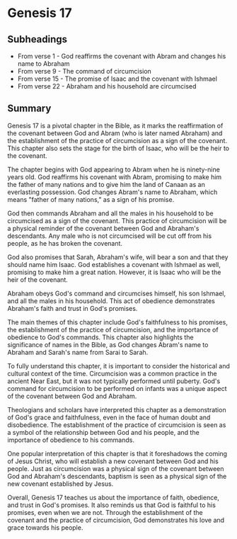 # Genesis 17

## Subheadings

* From verse 1 - God reaffirms the covenant with Abram and changes his name to Abraham
* From verse 9 - The command of circumcision
* From verse 15 - The promise of Isaac and the covenant with Ishmael
* From verse 22 - Abraham and his household are circumcised

## Summary

Genesis 17 is a pivotal chapter in the Bible, as it marks the reaffirmation of the covenant between God and Abram (who is later named Abraham) and the establishment of the practice of circumcision as a sign of the covenant. This chapter also sets the stage for the birth of Isaac, who will be the heir to the covenant.

The chapter begins with God appearing to Abram when he is ninety-nine years old. God reaffirms his covenant with Abram, promising to make him the father of many nations and to give him the land of Canaan as an everlasting possession. God changes Abram's name to Abraham, which means "father of many nations," as a sign of his promise.

God then commands Abraham and all the males in his household to be circumcised as a sign of the covenant. This practice of circumcision will be a physical reminder of the covenant between God and Abraham's descendants. Any male who is not circumcised will be cut off from his people, as he has broken the covenant.

God also promises that Sarah, Abraham's wife, will bear a son and that they should name him Isaac. God establishes a covenant with Ishmael as well, promising to make him a great nation. However, it is Isaac who will be the heir of the covenant.

Abraham obeys God's command and circumcises himself, his son Ishmael, and all the males in his household. This act of obedience demonstrates Abraham's faith and trust in God's promises.

The main themes of this chapter include God's faithfulness to his promises, the establishment of the practice of circumcision, and the importance of obedience to God's commands. This chapter also highlights the significance of names in the Bible, as God changes Abram's name to Abraham and Sarah's name from Sarai to Sarah.

To fully understand this chapter, it is important to consider the historical and cultural context of the time. Circumcision was a common practice in the ancient Near East, but it was not typically performed until puberty. God's command for circumcision to be performed on infants was a unique aspect of the covenant between God and Abraham.

Theologians and scholars have interpreted this chapter as a demonstration of God's grace and faithfulness, even in the face of human doubt and disobedience. The establishment of the practice of circumcision is seen as a symbol of the relationship between God and his people, and the importance of obedience to his commands.

One popular interpretation of this chapter is that it foreshadows the coming of Jesus Christ, who will establish a new covenant between God and his people. Just as circumcision was a physical sign of the covenant between God and Abraham's descendants, baptism is seen as a physical sign of the new covenant established by Jesus.

Overall, Genesis 17 teaches us about the importance of faith, obedience, and trust in God's promises. It also reminds us that God is faithful to his promises, even when we are not. Through the establishment of the covenant and the practice of circumcision, God demonstrates his love and grace towards his people.